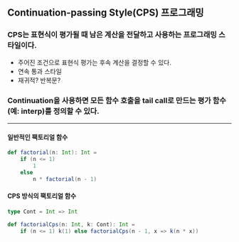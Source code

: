 ## Continuation-passing Style(CPS) 프로그래밍
### CPS는 표현식이 평가될 때 남은 계산을 전달하고 사용하는 프로그래밍 스타일이다.
- 주어진 조건으로 표현식 평가는 후속 계산을 결정할 수 있다.
- 연속 통과 스타일
- 재귀적? 반복문?

### Continuation을 사용하면 모든 함수 호출을 tail call로 만드는 평가 함수(예: interp)를 정의할 수 있다.
---
#### 일반적인 팩토리얼 함수
```scala
def factorial(n: Int): Int = 
	if (n <= 1) 
		1 
	else 
		n * factorial(n - 1)
```

#### CPS 방식의 팩토리얼 함수
```scala
type Cont = Int => Int

def factorialCps(n: Int, k: Cont): Int = 
	if (n <= 1) k(1) else factorialCps(n - 1, x => k(n * x))
```